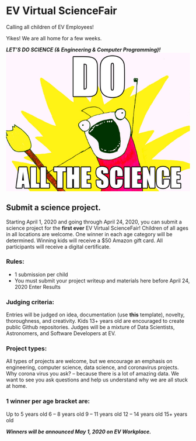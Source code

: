 # EV Virtual ScienceFair

Calling all children of EV Employees!

Yikes! We are all home for a few weeks. 

<i><b>LET’S DO SCIENCE (& Engineering & Computer Programming)!</b></i>
![](sarc-orgo-meme.jpg)

## Submit a science project.
Starting April 1, 2020 and going through April 24, 2020, you can submit a science project for the <b>first ever</b> EV Virtual ScienceFair! Children of all ages in all locations are welcome. One winner in each age category will be determined. Winning kids will receive a $50 Amazon gift card. All participants will receive a digital certificate.

### Rules:
- 1 submission per child
- You must submit your project writeup and materials here before April 24, 2020
Enter Results

### Judging criteria:
Entries will be judged on idea, documentation (use <a src=''><b>this</b> template</a>), novelty, thoroughness, and creativity. Kids 13+ years old are encouraged to create public Github repositories. Judges will be a mixture of Data Scientists, Astronomers, and Software Developers at EV.

### Project types:
All types of projects are welcome, but we encourage an emphasis on engineering, computer science, data science, and coronavirus projects. Why corona virus you ask? – because there is a lot of amazing data. We want to see you ask questions and help us understand why we are all stuck at home.

### 1 winner per age bracket are:
Up to 5 years old
6 – 8 years old
9 – 11 years old
12 – 14 years old
15+ years old

<b><i> Winners will be announced May 1, 2020 on EV Workplace.</i></b>
